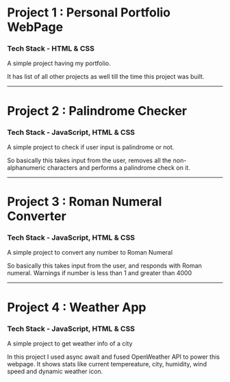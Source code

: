 <h1>Project 1 : Personal Portfolio WebPage</h1>
<h3>Tech Stack - HTML & CSS</h3>
<p>A simple project having my portfolio.</p>
<p>It has list of all other projects as well till the time this project was built.</p>

<hr></hr>

<h1>Project 2 : Palindrome Checker</h1>
<h3>Tech Stack - JavaScript, HTML & CSS</h3>
<p>A simple project to check if user input is palindrome or not.</p>
<p>So basically this takes input from the user, removes all the non-alphanumeric characters and performs a palindrome check on it.</p>

<hr></hr>

<h1>Project 3 : Roman Numeral Converter</h1>
<h3>Tech Stack - JavaScript, HTML & CSS</h3>
<p>A simple project to convert any number to Roman Numeral</p>
<p>So basically this takes input from the user, and responds with Roman numeral. Warnings if number is less than 1 and greater than 4000</p>

<hr></hr>

<h1>Project 4 : Weather App</h1>
<h3>Tech Stack - JavaScript, HTML & CSS</h3>
<p>A simple project to get weather info of a city</p>
<p>In this project I used async await and fused OpenWeather API to power this webpage. It shows stats like current tempereature, city, humidity, wind speed and dynamic weather icon.</p>

